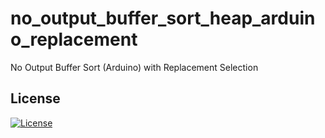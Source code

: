 # no_output_buffer_sort_heap_arduino_replacement
No Output Buffer Sort (Arduino) with Replacement Selection

## License
[![License](https://img.shields.io/badge/License-BSD%203--Clause-blue.svg)](https://opensource.org/licenses/BSD-3-Clause)
